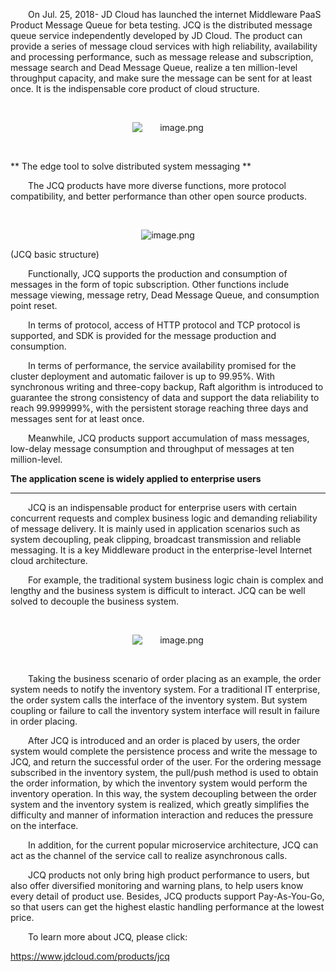 <p style="text-indent: 2em;"><span style="text-indent: 2em;">On Jul. 25, 2018- JD Cloud has launched the internet Middleware PaaS Product Message Queue for beta testing. JCQ is the distributed message queue service independently developed by JD Cloud. The product can provide a series of message cloud services with high reliability, availability and processing performance, such as message release and subscription, message search and Dead Message Queue, realize a ten million-level throughput capacity, and make sure the message can be sent for at least once. It is the indispensable core product of cloud structure.</span></p>

<p style="text-indent: 2em;"><span style="text-indent: 2em;"><br/></span></p>
<p style="text-indent: 0em; text-align: center;"><span style="text-indent: 2em;"><img src="//img1.jcloudcs.com/cms/151f1263-4775-45db-9a8a-75f9b759e43020180803114801.png" title="" alt="image.png"/></span></p>
<p style="text-indent: 0em;"><span style="text-indent: 2em;"><br/></span></p>
<p style="text-indent: 0em;"></p>

** The edge tool to solve distributed system messaging **

<p style="text-indent: 2em;"><span style="text-indent: 2em;">The JCQ products have more diverse functions, more protocol compatibility, and better performance than other open source products.</span></p>
<p style="text-indent: 2em;"><br/></p>
<p style="text-align: center; text-indent: 0em;"><img src="//img1.jcloudcs.com/cms/f77feef5-4748-4b94-a316-92245b6a575e20180803114925.png" title="" alt="image.png"/></p>

(JCQ basic structure)

<p style="text-indent: 2em;"><span style="text-indent: 2em;">Functionally, JCQ supports the production and consumption of messages in the form of topic subscription. Other functions include message viewing, message retry, Dead Message Queue, and consumption point reset.</span></p>

<p style="text-indent: 2em;"><span style="text-indent: 2em;">In terms of protocol, access of HTTP protocol and TCP protocol is supported, and SDK is provided for the message production and consumption.</span></p>

<p style="text-indent: 2em;"><span style="text-indent: 2em;">In terms of performance, the service availability promised for the cluster deployment and automatic failover is up to 99.95%. With synchronous writing and three-copy backup, Raft algorithm is introduced to guarantee the strong consistency of data and support the data reliability to reach 99.999999%, with the persistent storage reaching three days and messages sent for at least once.</span></p>

<p style="text-indent: 2em;"><span style="text-indent: 2em;">Meanwhile, JCQ products support accumulation of mass messages, low-delay message consumption and throughput of messages at ten million-level.</span></p>

**The application scene is widely applied to enterprise users**

****

<p style="text-indent: 2em;"><span style="text-indent: 2em;">JCQ is an indispensable product for enterprise users with certain concurrent requests and complex business logic and demanding reliability of message delivery. It is mainly used in application scenarios such as system decoupling, peak clipping, broadcast transmission and reliable messaging. It is a key Middleware product in the enterprise-level Internet cloud architecture.</span></p>

<p style="text-indent: 2em;"><span style="text-indent: 2em;">For example, the traditional system business logic chain is complex and lengthy and the business system is difficult to interact. JCQ can be well solved to decouple the business system.</span></p>

<p style="text-indent: 2em;"><span style="text-indent: 2em;"><br/></span></p>
<p style="text-indent: 0em; text-align: center;"><span style="text-indent: 2em;"><img src="//img1.jcloudcs.com/cms/30247d6d-c282-4b93-8e5a-f15bf3c1612520180803115220.png" title="" alt="image.png"/></span></p>
<p style="text-indent: 0em;"><span style="text-indent: 2em;"><br/></span></p>

<p style="text-indent: 2em;"><span style="text-indent: 2em;">Taking the business scenario of order placing as an example, the order system needs to notify the inventory system. For a traditional IT enterprise, the order system calls the interface of the inventory system. But system coupling or failure to call the inventory system interface will result in failure in order placing.</span></p>

<p style="text-indent: 2em;"><span style="text-indent: 2em;">After JCQ is introduced and an order is placed by users, the order system would complete the persistence process and write the message to JCQ, and return the successful order of the user. For the ordering message subscribed in the inventory system, the pull/push method is used to obtain the order information, by which the inventory system would perform the inventory operation. In this way, the system decoupling between the order system and the inventory system is realized, which greatly simplifies the difficulty and manner of information interaction and reduces the pressure on the interface.</span></p>

<p style="text-indent: 2em;"><span style="text-indent: 2em;">In addition, for the current popular microservice architecture, JCQ can act as the channel of the service call to realize asynchronous calls.</span></p>

<p style="text-indent: 2em;"><span style="text-indent: 2em;">JCQ products not only bring high product performance to users, but also offer diversified monitoring and warning plans, to help users know every detail of product use. Besides, JCQ products support Pay-As-You-Go, so that users can get the highest elastic handling performance at the lowest price.</span></p>

<p style="text-indent: 2em;"><span style="text-indent: 2em;">To learn more about JCQ, please click: </span></p>
 <a href="https://www.jdcloud.com/products/jcq">https://www.jdcloud.com/products/jcq</a></p>
<p style="text-indent: 2em;"><br/></p>
<p style="text-indent: 2em;"><span style="text-indent: 2em;"></span></p>
